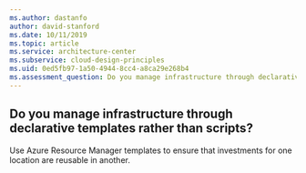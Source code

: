 ```yaml
---
ms.author: dastanfo
author: david-stanford
ms.date: 10/11/2019
ms.topic: article
ms.service: architecture-center
ms.subservice: cloud-design-principles
ms.uid: 0ed5fb97-1a50-4944-8cc4-a8ca29e268b4
ms.assessment_question: Do you manage infrastructure through declarative templates rather than scripts?
---
```

## Do you manage infrastructure through declarative templates rather than scripts?

Use Azure Resource Manager templates to ensure that investments for one location are reusable in another.
